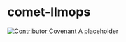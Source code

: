 # comet-llmops
[![Contributor Covenant](https://img.shields.io/badge/Contributor%20Covenant-2.1-4baaaa.svg)](code_of_conduct.md)
A placeholder
